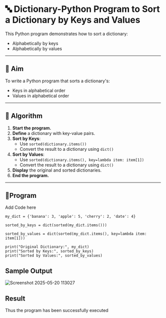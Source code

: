 # 🔤 Dictionary-Python Program to Sort a Dictionary by Keys and Values

This Python program demonstrates how to sort a dictionary:
- Alphabetically by keys
- Alphabetically by values

---

## 🎯 Aim

To write a Python program that sorts a dictionary's:
- Keys in alphabetical order
- Values in alphabetical order

---

## 🧠 Algorithm

1. **Start the program.**
2. **Define** a dictionary with key-value pairs.
3. **Sort by Keys**:
   - Use `sorted(dictionary.items())`
   - Convert the result to a dictionary using `dict()`
4. **Sort by Values**:
   - Use `sorted(dictionary.items(), key=lambda item: item[1])`
   - Convert the result to a dictionary using `dict()`
5. **Display** the original and sorted dictionaries.
6. **End the program.**

---

## 🧪Program
Add Code here
~~~
my_dict = {'banana': 3, 'apple': 5, 'cherry': 2, 'date': 4}

sorted_by_keys = dict(sorted(my_dict.items()))

sorted_by_values = dict(sorted(my_dict.items(), key=lambda item: item[1]))

print("Original Dictionary:", my_dict)
print("Sorted by Keys:", sorted_by_keys)
print("Sorted by Values:", sorted_by_values)

~~~
## Sample Output
![Screenshot 2025-05-20 113027](https://github.com/user-attachments/assets/273f91dc-d2bc-418c-bce0-ed3c3e5c855c)

## Result
Thus the program has been successfully executed
